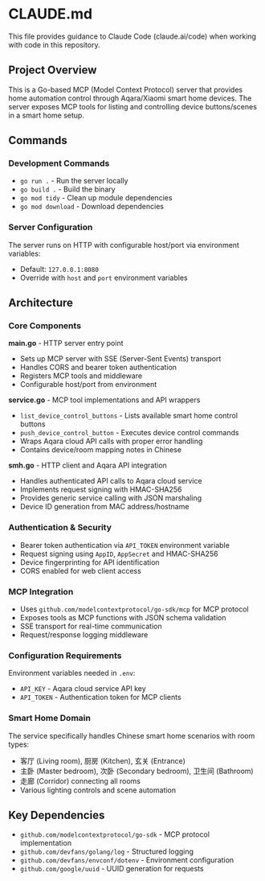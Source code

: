 # CLAUDE.md

This file provides guidance to Claude Code (claude.ai/code) when working with code in this repository.

## Project Overview

This is a Go-based MCP (Model Context Protocol) server that provides home automation control through Aqara/Xiaomi smart home devices. The server exposes MCP tools for listing and controlling device buttons/scenes in a smart home setup.

## Commands

### Development Commands
- `go run .` - Run the server locally
- `go build .` - Build the binary
- `go mod tidy` - Clean up module dependencies
- `go mod download` - Download dependencies

### Server Configuration
The server runs on HTTP with configurable host/port via environment variables:
- Default: `127.0.0.1:8080`
- Override with `host` and `port` environment variables

## Architecture

### Core Components

**main.go** - HTTP server entry point
- Sets up MCP server with SSE (Server-Sent Events) transport
- Handles CORS and bearer token authentication
- Registers MCP tools and middleware
- Configurable host/port from environment

**service.go** - MCP tool implementations and API wrappers
- `list_device_control_buttons` - Lists available smart home control buttons
- `push_device_control_button` - Executes device control commands
- Wraps Aqara cloud API calls with proper error handling
- Contains device/room mapping notes in Chinese

**smh.go** - HTTP client and Aqara API integration
- Handles authenticated API calls to Aqara cloud service
- Implements request signing with HMAC-SHA256
- Provides generic service calling with JSON marshaling
- Device ID generation from MAC address/hostname

### Authentication & Security
- Bearer token authentication via `API_TOKEN` environment variable
- Request signing using `AppID`, `AppSecret` and HMAC-SHA256
- Device fingerprinting for API identification
- CORS enabled for web client access

### MCP Integration
- Uses `github.com/modelcontextprotocol/go-sdk/mcp` for MCP protocol
- Exposes tools as MCP functions with JSON schema validation
- SSE transport for real-time communication
- Request/response logging middleware

### Configuration Requirements
Environment variables needed in `.env`:
- `API_KEY` - Aqara cloud service API key
- `API_TOKEN` - Authentication token for MCP clients

### Smart Home Domain
The service specifically handles Chinese smart home scenarios with room types:
- 客厅 (Living room), 厨房 (Kitchen), 玄关 (Entrance)
- 主卧 (Master bedroom), 次卧 (Secondary bedroom), 卫生间 (Bathroom)
- 走廊 (Corridor) connecting all rooms
- Various lighting controls and scene automation

## Key Dependencies
- `github.com/modelcontextprotocol/go-sdk` - MCP protocol implementation
- `github.com/devfans/golang/log` - Structured logging
- `github.com/devfans/envconf/dotenv` - Environment configuration
- `github.com/google/uuid` - UUID generation for requests